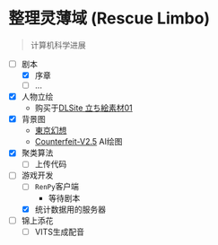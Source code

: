 # 整理灵薄域 (Rescue Limbo)

> 计算机科学进展

- [ ] 剧本
  - [x] 序章
  - [ ] ...
- [x] 人物立绘
  - 购买于[DLSite 立ち絵素材01](https://www.dlsite.com/home/work/=/product_id/RJ401991.html)
- [x] 背景图
  - [東京幻想](https://www.pixiv.net/users/170125)
  - [Counterfeit-V2.5](https://huggingface.co/gsdf/Counterfeit-V2.5) AI绘图
- [x] 聚类算法
  - [ ] 上传代码
- [ ] 游戏开发
  - [ ] `RenPy`客户端
    - 等待剧本
  - [x] 统计数据用的服务器
- [ ] 锦上添花
  - [ ] VITS生成配音
